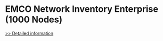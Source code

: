 # EMCO Network Inventory Enterprise (1000 Nodes)
[>> Detailed information](https://secure.shareit.com/shareit/product.html?productid=300148297&affiliateid=200057808)
